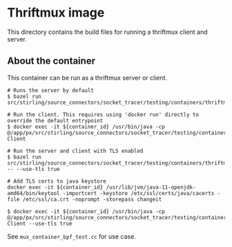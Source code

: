 # Thriftmux image

This directory contains the build files for running a thriftmux client and server.

## About the container

This container can be run as a thriftmux server or client.

```
# Runs the server by default
$ bazel run src/stirling/source_connectors/socket_tracer/testing/containers/thriftmux:server_image

# Run the client. This requires using 'docker run' directly to override the default entrypoint
$ docker exec -it ${container_id} /usr/bin/java -cp @/app/px/src/stirling/source_connectors/socket_tracer/testing/containers/thriftmux/server_image.classpath Client

# Run the server and client with TLS enabled
$ bazel run src/stirling/source_connectors/socket_tracer/testing/containers/thriftmux:server_image -- --use-tls true

# Add TLS certs to java keystore
docker exec -it ${container_id} /usr/lib/jvm/java-11-openjdk-amd64/bin/keytool -importcert -keystore /etc/ssl/certs/java/cacerts -file /etc/ssl/ca.crt -noprompt -storepass changeit

$ docker exec -it ${container_id} /usr/bin/java -cp @/app/px/src/stirling/source_connectors/socket_tracer/testing/containers/thriftmux/server_image.classpath Client --use-tls true
```

See `mux_container_bpf_test.cc` for use case.
